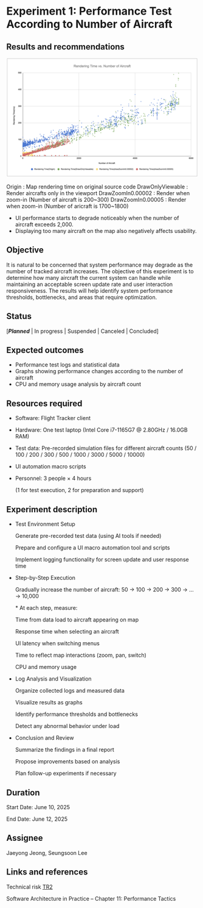 # Experiment 1: Performance Test According to Number of Aircraft 


## Results and recommendations 

![Rendering Time vs. Number of Aircraft](../images/RenderingTime.png)

Origin : Map rendering time on original source code
DrawOnlyViewable : Render aircrafts only in the viewport
DrawZoomIn0.00002 : Render when zoom-in (Number of aircraft is 200~300)
DrawZoomIn0.00005 : Render when zoom-in (Number of aricraft is 1700~1800)
  
- UI performance starts to degrade noticeably when the number of aircraft exceeds 2,000.  
- Displaying too many aircraft on the map also negatively affects usability.




## Objective 
It is natural to be concerned that system performance may degrade as the number of tracked aircraft increases.
The objective of this experiment is to determine how many aircraft the current system can handle while maintaining an acceptable screen update rate and user interaction responsiveness.
The results will help identify system performance thresholds, bottlenecks, and areas that require optimization.

## Status
[***Planned*** | In progress | Suspended | Canceled | Concluded]

## Expected outcomes
 - Performance test logs and statistical data
 - Graphs showing performance changes according to the number of aircraft
 - CPU and memory usage analysis by aircraft count

## Resources required
 - Software: Flight Tracker client

 - Hardware: One test laptop (Intel Core i7-1165G7 @ 2.80GHz / 16.0GB RAM)

 - Test data: Pre-recorded simulation files for different aircraft counts
   (50 / 100 / 200 / 300 / 500 / 1000 / 3000 / 5000 / 10000)
   
 - UI automation macro scripts

 - Personnel: 3 people × 4 hours
   
   (1 for test execution, 2 for preparation and support)

## Experiment description
- Test Environment Setup

  Generate pre-recorded test data (using AI tools if needed)

  Prepare and configure a UI macro automation tool and scripts

  Implement logging functionality for screen update and user response time

- Step-by-Step Execution

  Gradually increase the number of aircraft:
  50 → 100 → 200 → 300 → … → 10,000

  \* At each step, measure:

  Time from data load to aircraft appearing on map

  Response time when selecting an aircraft

  UI latency when switching menus

  Time to reflect map interactions (zoom, pan, switch)

  CPU and memory usage

- Log Analysis and Visualization

  Organize collected logs and measured data

  Visualize results as graphs

  Identify performance thresholds and bottlenecks

  Detect any abnormal behavior under load

- Conclusion and Review

  Summarize the findings in a final report
  
  Propose improvements based on analysis
  
  Plan follow-up experiments if necessary

## Duration
Start Date: June 10, 2025

End Date: June 12, 2025



## Assignee

Jaeyong Jeong, Seungsoon Lee



## Links and references

Technical risk [TR2](../architectural-drivers.md#technical-risk-assessment)

Software Architecture in Practice – Chapter 11: Performance Tactics
